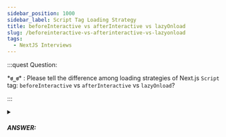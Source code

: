 ```yaml
---
sidebar_position: 1000
sidebar_label: Script Tag Loading Strategy
title: beforeInteractive vs afterInteractive vs lazyOnload
slug: /beforeinteractive-vs-afterinteractive-vs-lazyonload
tags:
  - NextJS Interviews
---
```


:::quest Question:

\***`ಠ_ಠ`**\* : 
Please tell the difference among loading strategies of Next.js `Script` tag: `beforeInteractive` vs `afterInteractive` vs `lazyOnload`?

:::

<details>
  <summary><h5>ANSWER:</h5></summary>

  \***`◔̯◔`**\* : 
  NextJS supports `Script` tag to add a third-party script to your application. Example,
  `<Script src="https://connect.facebook.net/en_US/sdk.js" strategy="lazyOnload" />`
  
  With `Script` tag, There are three different loading strategies that can be used:

  - **`beforeInteractive`**: Load before the page is interactive
  - **`afterInteractive`** (default): Load immediately after the page becomes interactive
  - **`lazyOnload`**: Load during idle time

</details>